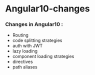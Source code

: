 # Angular10-changes
### Changes in Angular10 :
- Routing
- code splitting strategies
- auth with JWT
- lazy loading
- component loading strategies
- directives
- path aliases
